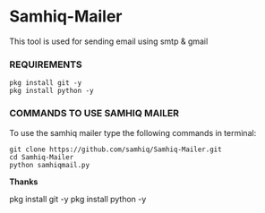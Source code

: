 # Samhiq-Mailer
  This tool is used for sending email using smtp &amp; gmail  
### REQUIREMENTS 

```shell script
pkg install git -y 
pkg install python -y 

```

### COMMANDS TO USE SAMHIQ MAILER

To use the samhiq mailer type the following commands in terminal:
```shell script
git clone https://github.com/samhiq/Samhiq-Mailer.git
cd Samhiq-Mailer
python samhiqmail.py
```
<strong>Thanks</strong>

pkg install git -y 
pkg install python -y 
